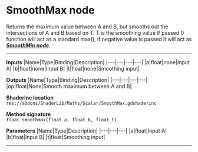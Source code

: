 # SmoothMax node
Returns the maximum value between A and B, but smooths out the intersections of A and B based on T. T is the smoothing value if passed 0 function will act as a standard max(), if negative value is passed it will act as <b><i>[SmoothMin node](/documentation/Nodes/Maths/Scalar/SmoothMin.md)</b></i>.
<hr>

**Inputs**
|Name|Type|Binding|Description|
|---|---|---|---|
|a|float|none|Input A|
|b|float|none|Input B|
|t|float|none|Smoothing input|

**Outputs**
|Name|Type|Binding|Description|
|---|---|---|---|
|op|float|None|Smooth maximum between A and B|

**ShaderInc location**
<br>`res://addons/ShaderLib/Maths/Scalar/SmoothMax.gdshaderinc`

**Method signature**
<br>`float smoothmax(float a, float b, float t)`

**Parameters**
|Name|Type|Description|
|---|---|---|
|a|float|Input A|
|b|float|Input B|
|t|float|Smoothing input|
___